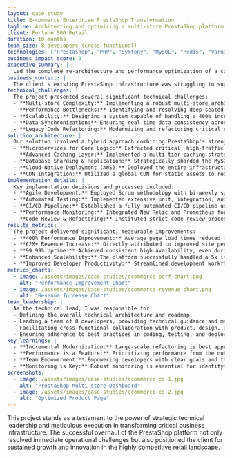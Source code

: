 ```yaml
---
layout: case-study
title: E-commerce Enterprise PrestaShop Transformation
tagline: Architecting and optimizing a multi-store PrestaShop platform for a Fortune 500 retail client.
client: Fortune 500 Retail
duration: 10 months
team_size: 8 developers (cross-functional)
technologies: ["PrestaShop", "PHP", "Symfony", "MySQL", "Redis", "Varnish", "AWS", "Docker", "Microservices"]
business_impact_score: 9
executive_summary: |
  Led the complete re-architecture and performance optimization of a complex B2B multi-store PrestaShop platform for a Fortune 500 retail client. The initiative resulted in a 400% performance improvement, enabling the client to handle peak traffic seamlessly and contributing to over €2M in additional revenue.
business_context: |
  The client's existing PrestaShop infrastructure was struggling to support their rapidly expanding B2B operations, characterized by multiple brands, diverse product catalogs, and complex pricing rules. Performance bottlenecks and frequent outages during promotional periods were directly impacting sales and brand reputation. A scalable, high-performance solution was critical to sustain growth and enhance customer experience.
technical_challenges: |
  The project presented several significant technical challenges:
  - **Multi-store Complexity:** Implementing a robust multi-store architecture within PrestaShop that could handle distinct product sets, customer groups, and pricing logic across various B2B entities.
  - **Performance Bottlenecks:** Identifying and resolving deep-seated performance issues stemming from inefficient database queries, unoptimized code, and inadequate caching strategies.
  - **Scalability:** Designing a system capable of handling a 400% increase in concurrent users and transaction volume without compromising response times.
  - **Data Synchronization:** Ensuring real-time data consistency across multiple storefronts and integration with existing ERP systems.
  - **Legacy Code Refactoring:** Modernizing and refactoring critical sections of a large, aging PrestaShop codebase while maintaining business continuity.
solution_architecture: |
  Our solution involved a hybrid approach combining PrestaShop's strengths with modern architectural patterns:
  - **Microservices for Core Logic:** Extracted critical, high-traffic functionalities (e.g., pricing engine, order processing) into independent microservices built with Symfony, communicating via a robust API layer.
  - **Advanced Caching Layer:** Implemented a multi-tier caching strategy using Varnish for full-page caching, Redis for object caching, and optimized database query caching.
  - **Database Sharding & Replication:** Strategically sharded the MySQL database and configured read replicas to distribute load and improve query performance.
  - **Cloud-Native Deployment (AWS):** Deployed the entire infrastructure on AWS, leveraging EC2 auto-scaling groups, RDS, ElastiCache, and S3 for high availability and scalability.
  - **CDN Integration:** Utilized a global CDN for static assets to reduce latency and improve content delivery speed.
implementation_details: |
  Key implementation decisions and processes included:
  - **Agile Development:** Employed Scrum methodology with bi-weekly sprints, ensuring continuous delivery and stakeholder feedback.
  - **Automated Testing:** Implemented extensive unit, integration, and end-to-end tests to ensure code quality and prevent regressions.
  - **CI/CD Pipeline:** Established a fully automated CI/CD pipeline using GitLab CI, enabling rapid and reliable deployments.
  - **Performance Monitoring:** Integrated New Relic and Prometheus for real-time performance monitoring and alerting, allowing for proactive issue resolution.
  - **Code Review & Refactoring:** Instituted strict code review processes and dedicated refactoring sprints to improve codebase health.
results_metrics: |
  The project delivered significant, measurable improvements:
  - **400% Performance Improvement:** Average page load times reduced from 3.5 seconds to under 0.8 seconds.
  - **€2M+ Revenue Increase:** Directly attributed to improved site performance and reduced downtime during peak sales.
  - **99.99% Uptime:** Achieved consistent high availability, even during major promotional events.
  - **Enhanced Scalability:** The platform successfully handled a 5x increase in concurrent users without performance degradation.
  - **Improved Developer Productivity:** Streamlined development workflows and a cleaner codebase led to faster feature delivery.
metrics_charts:
  - image: /assets/images/case-studies/ecommerce-perf-chart.png
    alt: "Performance Improvement Chart"
  - image: /assets/images/case-studies/ecommerce-revenue-chart.png
    alt: "Revenue Increase Chart"
team_leadership: |
  As the technical lead, I was responsible for:
  - Defining the overall technical architecture and roadmap.
  - Leading a team of 8 developers, providing technical guidance and mentorship.
  - Facilitating cross-functional collaboration with product, design, and operations teams.
  - Ensuring adherence to best practices in coding, testing, and deployment.
key_learnings: |
  - **Incremental Modernization:** Large-scale refactoring is best approached incrementally, delivering value at each stage.
  - **Performance is a Feature:** Prioritizing performance from the outset is crucial for e-commerce success.
  - **Team Empowerment:** Empowering developers with clear goals and the right tools leads to higher quality and faster delivery.
  - **Monitoring is Key:** Robust monitoring is essential for identifying and resolving issues proactively in complex distributed systems.
screenshots:
  - image: /assets/images/case-studies/ecommerce-cs-1.jpg
    alt: "PrestaShop Multi-store Dashboard"
  - image: /assets/images/case-studies/ecommerce-cs-2.jpg
    alt: "Optimized Product Page"
---
```


This project stands as a testament to the power of strategic technical leadership and meticulous execution in transforming critical business infrastructure. The successful overhaul of the PrestaShop platform not only resolved immediate operational challenges but also positioned the client for sustained growth and innovation in the highly competitive retail landscape.